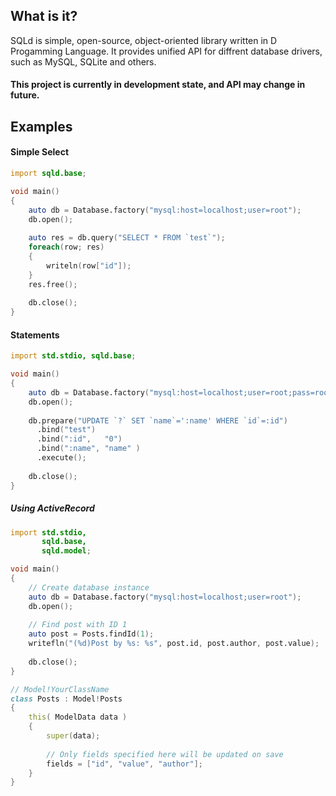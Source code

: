 ## What is it?
SQLd is simple, open-source, object-oriented library written in D Progamming Language. 
It provides unified API for diffrent database drivers, such as MySQL, SQLite and others.

#### This project is currently in development state, and API may change in future.

## Examples

#### Simple Select
```D
import sqld.base;

void main()
{   
    auto db = Database.factory("mysql:host=localhost;user=root");    
    db.open();
    
    auto res = db.query("SELECT * FROM `test`");
    foreach(row; res)
    {
        writeln(row["id"]);
    }
    res.free();
    
    db.close();
}
```

#### Statements

```D
import std.stdio, sqld.base;

void main()
{   
    auto db = Database.factory("mysql:host=localhost;user=root;pass=root;db=test");
    db.open();
    
    db.prepare("UPDATE `?` SET `name`=':name' WHERE `id`=:id")
      .bind("test")
      .bind(":id",   "0")
      .bind(":name", "name" )
      .execute();
        
    db.close();
}

```

##### Using ActiveRecord
```D
import std.stdio,
       sqld.base,
       sqld.model;

void main()
{   
    // Create database instance
    auto db = Database.factory("mysql:host=localhost;user=root");    
    db.open();
    
    // Find post with ID 1
    auto post = Posts.findId(1);
    writefln("(%d)Post by %s: %s", post.id, post.author, post.value);
    
    db.close();
}

// Model!YourClassName
class Posts : Model!Posts
{
    this( ModelData data )
    {
        super(data);
        
        // Only fields specified here will be updated on save
        fields = ["id", "value", "author"];
    }
}
```
